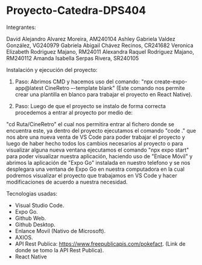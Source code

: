 # Proyecto-Catedra-DPS404

Integrantes:

David Alejandro Alvarez Moreira, AM240104
Ashley Gabriela Valdez González, VG240979
Gabriela Abigail Chávez Recinos, CR241682 
Veronica Elizabeth Rodriguez Majano, RM24011 
Alexandra Raquel Rodriguez Majano, RM240112 
Amanda Isabella Serpas Rivera, SR240105

Instalación y ejecución del proyecto:

1. Paso:
Abrimos CMD y hacemos uso del comando:
"npx create-expo-app@latest CineRetro –-template blank"
(Este comando nos permite crear una plantilla en blanco para
trabajar el proyecto en React Native).

2. Paso:
Luego de que el proyecto se instalo de forma correcta procedemos a entrar al proyecto por medio de:

"cd Ruta/CineRetro" el cual nos permitira entrar al fichero donde se encuentra este,
ya dentro del proyecto ejecutamos el comando "code ." que nos abre una nueva venta de VS Code
para poder trabajar el proyecto y luego de haber hecho todos los cambios necesarios al proyecto o para visualizar
alguna nueva ventana ejecutamos el comando "npx expo start" para poder visualizar nuestra aplicación, haciendo uso
de "Enlace Móvil" y abrimos la aplicación de "Expo Go" instalada en nuestro telefono y se nos desplegara una ventana
de Expo Go en nuestra computadora en la cual podremos visualizar el proyecto que trabajamos en VS Code y hacer modificaciones
de acuerdo a nuestra necesidad.

Tecnologias usadas:

- Visual Studio Code.
- Expo Go.
- Github Web.
- Github Desktop.
- Enlance Movil (Nativo de Microsoft).
- AXIOS.
- API Rest Publica: https://www.freepublicapis.com/pokefact. (Link de donde se tomo la API Rest Publica).
- React Native 
